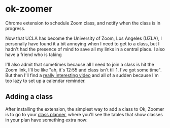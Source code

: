 # ok-zoomer
Chrome extension to schedule Zoom class, and notify when the class is in progress.

Now that UCLA has become the University of Zoom, Los Angeles (UZLA), I personally have found it a bit annoying when I need to get to a class, but I hadn't had the presence of mind to save all my links in a central place. I also have a friend who is taking 

I'll also admit that sometimes because all I need to join a class is hit the Zoom link, I'll be like "ah, it's 12:55 and class isn't till 1. I've got some time". But then I'll find a [really interesting video](https://www.youtube.com/watch?v=JAhVxGMXhZk) and all of a sudden because I'm too lazy to set up a calendar reminder.

## Adding a class
After installing the extension, the simplest way to add a class to Ok, Zoomer is to go to your [class planner](https://be.my.ucla.edu/ClassPlanner/ClassPlan.aspx#), where you'll see the tables that show classes in your plan have something extra now:

